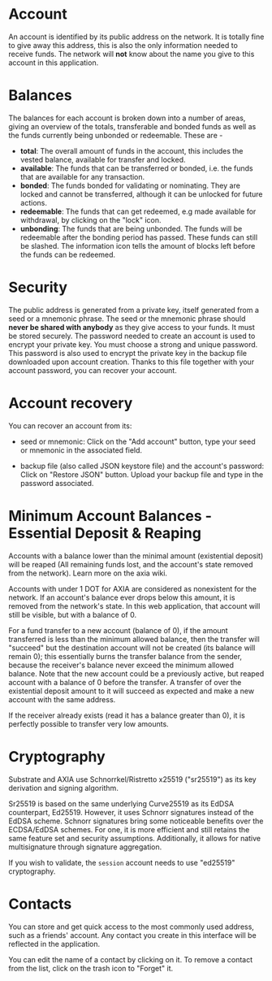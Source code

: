 # Account

An account is identified by its public address on the network. It is totally fine to give away this address, this is also the only information needed to receive funds. The network will **not** know about the name you give to this account in this application.

# Balances

The balances for each account is broken down into a number of areas, giving an overview of the totals, transferable and bonded funds as well as the funds currently being unbonded or redeemable. These are -

- **total**: The overall amount of funds in the account, this includes the vested balance, available for transfer and locked.
- **available**: The funds that can be transferred or bonded, i.e. the funds that are available for any transaction.
- **bonded**: The funds bonded for validating or nominating. They are locked and cannot be transferred, although it can be unlocked for future actions.
- **redeemable**: The funds that can get redeemed, e.g made available for withdrawal, by clicking on the "lock" icon.
- **unbonding**: The funds that are being unbonded. The funds will be redeemable after the bonding period has passed. These funds can still be slashed. The information icon tells the amount of blocks left before the funds can be redeemed.

# Security

The public address is generated from a private key, itself generated from a seed or a mnemonic phrase. The seed or the mnemonic phrase should **never be shared with anybody** as they give access to your funds. It must be stored securely.
The password needed to create an account is used to encrypt your private key. You must choose a strong and unique password.
This password is also used to encrypt the private key in the backup file downloaded upon account creation. Thanks to this file together with your account password, you can recover your account.

# Account recovery

You can recover an account from its:
- seed or mnemonic:
  Click on the "Add account" button, type your seed or mnemonic in the associated field.

- backup file (also called JSON keystore file) and the account's password:
  Click on "Restore JSON" button. Upload your backup file and type in the password associated.

# Minimum Account Balances - Essential Deposit & Reaping


Accounts with a balance lower than the minimal amount (existential deposit) will be reaped
(All remaining funds lost, and the account's state removed from the network). Learn more on the axia wiki.


Accounts with under 1 DOT for AXIA are considered as nonexistent for the network. If an account's
balance ever drops below this amount, it is removed from the network's state. In this web application,
that account will still be visible, but with a balance of 0.


For a fund transfer to a new account (balance of 0), if the amount transferred is less than
the minimum allowed balance, then the transfer will "succeed" but the destination account will
not be created (its balance will remain 0); this essentially burns the transfer balance from the sender,
because the receiver's balance never exceed the minimum allowed balance. Note that the new account could
be a previously active, but reaped account with a balance of 0 before the transfer. A transfer of over
the existential deposit amount to it will succeed as expected and make a new account with the same address.


If the receiver already exists (read it has a balance greater than 0), it is perfectly possible to transfer very low amounts.

# Cryptography

Substrate and AXIA use Schnorrkel/Ristretto x25519 ("sr25519") as its key derivation and signing algorithm.

Sr25519 is based on the same underlying Curve25519 as its EdDSA counterpart, Ed25519. However, it uses Schnorr signatures instead of the EdDSA scheme. Schnorr signatures bring some noticeable benefits over the ECDSA/EdDSA schemes. For one, it is more efficient and still retains the same feature set and security assumptions. Additionally, it allows for native multisignature through signature aggregation.

If you wish to validate, the `session` account needs to use "ed25519" cryptography.

# Contacts

You can store and get quick access to the most commonly used address, such as a friends' account.
Any contact you create in this interface will be reflected in the application.

You can edit the name of a contact by clicking on it. To remove a contact from the list, click on the trash icon to "Forget" it.
